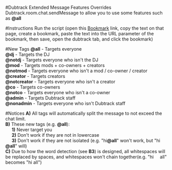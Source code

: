 #Dubtrack Extended Message Features
Overrides Dubtrack.room.chat.sendMessage to allow you to use some features such as <b>@all</b>

#Instructions
Run the script (open this <a href="https://rawgit.com/fatboysraidmcdonalds/Dutrack-Extended-Message-Features/master/Bookmark.js" target="_blank">Bookmark</a> link, copy the text on that page, create a bookmark, paste the text into the URL parameter of the bookmark, then save, open the dubtrack tab, and click the bookmark)

#New Tags
<b>@all</b> - Targets everyone <br />
<b>@dj</b> - Targets the DJ <br />
<b>@notdj</b> - Targets everyone who isn't the DJ <br />
<b>@mod</b> - Targets mods + co-owners + creators <br />
<b>@notmod</b> - Targets everyone who isn't a mod / co-owner / creator <br />
<b>@creator</b> - Targets creators <br />
<b>@notcreator</b> - Targets everyone who isn't a creator <br />
<b>@co</b> - Targets co-owners <br />
<b>@notco</b> - Targets everyone who isn't a co-owner <br />
<b>@admin</b> - Targets Dubtrack staff <br />
<b>@nonadmin</b> - Targets everyone who isn't Dubtrack staff <br />

#Notices
<b>A)</b> All tags will automatically split the message to not exceed the chat limit. <br />
<b>B)</b> These new tags (e.g. <b>@all</b>): <br />
&nbsp;&nbsp;&nbsp;&nbsp;&nbsp;<b>1)</b> Never target you <br />
&nbsp;&nbsp;&nbsp;&nbsp;&nbsp;<b>2)</b> Don't work if they are not in lowercase <br />
&nbsp;&nbsp;&nbsp;&nbsp;&nbsp;<b>3)</b> Don't work if they are not isolated (e.g. "hi<b>@all</b>" won't work, but "hi <b>@all</b>" will) <br />
<b>C)</b> Due to how the word detection (see <b>B3</b>) is designed, all whitespaces will be replaced by spaces, and whitespaces won't chain together(e.g. "hi&nbsp;&nbsp;&nbsp;&nbsp;&nbsp;all" becomes "hi&nbsp;all") <br />
